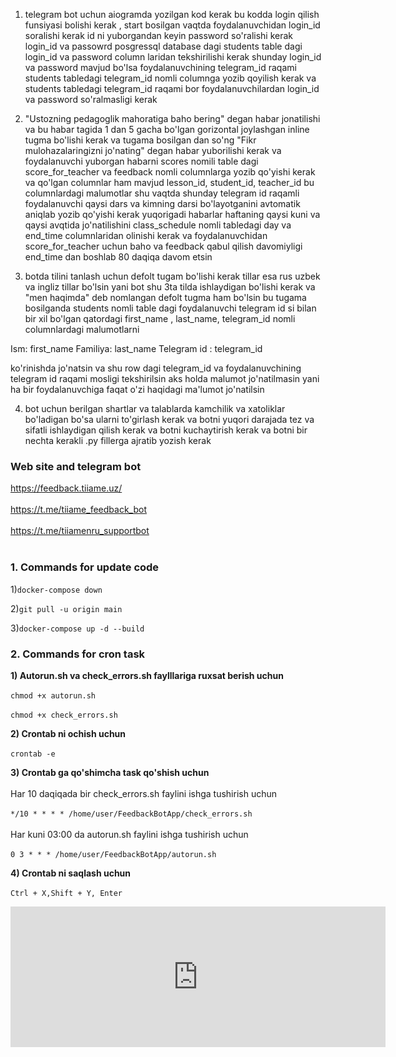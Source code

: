 1. telegram bot uchun aiogramda yozilgan kod kerak bu kodda login qilish funsiyasi bolishi kerak , start bosilgan vaqtda
   foydalanuvchidan login_id soralishi kerak id ni yuborgandan keyin password so'ralishi kerak login_id va passowrd
   posgressql database dagi students table dagi login_id va password column laridan tekshirilishi kerak shunday login_id
   va password mavjud bo'lsa foydalanuvchining telegram_id raqami students tabledagi telegram_id nomli columnga yozib
   qoyilish kerak va students tabledagi telegram_id raqami bor foydalanuvchilardan login_id va password so'ralmasligi
   kerak

2. "Ustozning pedagoglik mahoratiga baho bering" degan habar jonatilishi va bu habar tagida 1 dan 5 gacha bo'lgan
   gorizontal joylashgan inline tugma bo'lishi kerak va tugama bosilgan dan so'ng "Fikr mulohazalaringizni jo'nating"
   degan habar yuborilishi kerak va foydalanuvchi yuborgan habarni scores nomili table dagi score_for_teacher va
   feedback nomli columnlarga yozib qo'yishi kerak va qo'lgan columnlar ham mavjud lesson_id, student_id, teacher_id bu
   columnlardagi malumotlar shu vaqtda shunday telegram id raqamli foydalanuvchi qaysi dars va kimning darsi
   bo'layotganini avtomatik aniqlab yozib qo'yishi kerak yuqorigadi habarlar haftaning qaysi kuni va qaysi avqtida
   jo'natilishini class_schedule nomli tabledagi day va end_time columnlaridan olinishi kerak va foydalanuvchidan
   score_for_teacher uchun baho va feedback qabul qilish davomiyligi end_time dan boshlab 80 daqiqa davom etsin

3. botda tilini tanlash uchun defolt tugam bo'lishi kerak tillar esa rus uzbek va ingliz tillar bo'lsin yani bot shu 3ta
   tilda ishlaydigan bo'lishi kerak va "men haqimda" deb nomlangan defolt tugma ham bo'lsin bu tugama bosilganda
   students nomli table dagi foydalanuvchi telegram id si bilan bir xil bo'lgan qatordagi first_name , last_name,
   telegram_id nomli columnlardagi malumotlarni

Ism: first_name
Familiya: last_name
Telegram id : telegram_id

ko'rinishda jo'natsin va shu row dagi telegram_id va foydalanuvchining telegram id raqami mosligi tekshirilsin aks holda
malumot jo'natilmasin yani ha bir foydalanuvchiga faqat o'zi haqidagi ma'lumot jo'natilsin

4. bot uchun berilgan shartlar va talablarda kamchilik va xatoliklar bo'ladigan bo'sa ularni to'girlash kerak va botni
   yuqori darajada tez va sifatli ishlaydigan qilish kerak va botni kuchaytirish kerak va botni bir nechta kerakli .py
   fillerga ajratib yozish kerak

### Web site and telegram bot
https://feedback.tiiame.uz/<br><br>
https://t.me/tiiame_feedback_bot<br><br>
https://t.me/tiiamenru_supportbot<br><br>

### 1. Commands for update code

1)```docker-compose down```

2)```git pull -u origin main```

3)```docker-compose up -d --build```

### 2. Commands for cron task

**1) Autorun.sh va check_errors.sh faylllariga ruxsat berish uchun<br><br>**
```chmod +x autorun.sh```<br><br>
```chmod +x check_errors.sh```

**2) Crontab ni ochish uchun<br><br>**
```crontab -e```

**3) Crontab ga qo'shimcha task qo'shish uchun<br><br>**
Har 10 daqiqada bir check_errors.sh faylini ishga tushirish uchun<br><br>
```*/10 * * * * /home/user/FeedbackBotApp/check_errors.sh```<br><br>
Har kuni 03:00 da autorun.sh faylini ishga tushirish uchun<br><br>
```0 3 * * * /home/user/FeedbackBotApp/autorun.sh```

**4) Crontab ni saqlash uchun<br><br>**
```Ctrl + X,Shift + Y, Enter```

<iframe src="https://github.com/sponsors/JahongirHakimjonov/card" title="Sponsor JahongirHakimjonov" height="225" width="600" style="border: 0;"></iframe>
